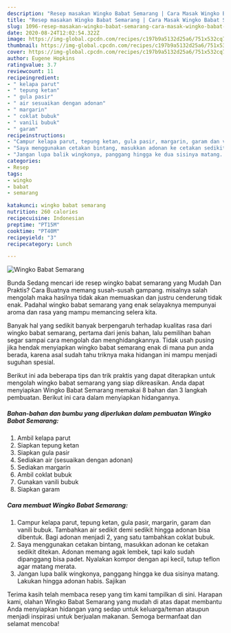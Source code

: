 ```yaml
---
description: "Resep masakan Wingko Babat Semarang | Cara Masak Wingko Babat Semarang Yang Sempurna"
title: "Resep masakan Wingko Babat Semarang | Cara Masak Wingko Babat Semarang Yang Sempurna"
slug: 1096-resep-masakan-wingko-babat-semarang-cara-masak-wingko-babat-semarang-yang-sempurna
date: 2020-08-24T12:02:54.322Z
image: https://img-global.cpcdn.com/recipes/c197b9a5132d25a6/751x532cq70/wingko-babat-semarang-foto-resep-utama.jpg
thumbnail: https://img-global.cpcdn.com/recipes/c197b9a5132d25a6/751x532cq70/wingko-babat-semarang-foto-resep-utama.jpg
cover: https://img-global.cpcdn.com/recipes/c197b9a5132d25a6/751x532cq70/wingko-babat-semarang-foto-resep-utama.jpg
author: Eugene Hopkins
ratingvalue: 3.7
reviewcount: 11
recipeingredient:
- " kelapa parut"
- " tepung ketan"
- " gula pasir"
- " air sesuaikan dengan adonan"
- " margarin"
- " coklat bubuk"
- " vanili bubuk"
- " garam"
recipeinstructions:
- "Campur kelapa parut, tepung ketan, gula pasir, margarin, garam dan vanili bubuk. Tambahkan air sedikit demi sedikit hingga adonan bisa dibentuk. Bagi adonan menjadi 2, yang satu tambahkan coklat bubuk."
- "Saya menggunakan cetakan bintang, masukkan adonan ke cetakan sedikit ditekan. Adonan memang agak lembek, tapi kalo sudah dipanggang bisa padet. Nyalakan kompor dengan api kecil, tutup teflon agar matang merata."
- "Jangan lupa balik wingkonya, panggang hingga ke dua sisinya matang. Lakukan hingga adonan habis. Sajikan"
categories:
- Resep
tags:
- wingko
- babat
- semarang

katakunci: wingko babat semarang 
nutrition: 260 calories
recipecuisine: Indonesian
preptime: "PT15M"
cooktime: "PT40M"
recipeyield: "3"
recipecategory: Lunch

---
```



![Wingko Babat Semarang](https://img-global.cpcdn.com/recipes/c197b9a5132d25a6/751x532cq70/wingko-babat-semarang-foto-resep-utama.jpg)

Bunda Sedang mencari ide resep wingko babat semarang yang Mudah Dan Praktis? Cara Buatnya memang susah-susah gampang. misalnya salah mengolah maka hasilnya tidak akan memuaskan dan justru cenderung tidak enak. Padahal wingko babat semarang yang enak selayaknya mempunyai aroma dan rasa yang mampu memancing selera kita.



Banyak hal yang sedikit banyak berpengaruh terhadap kualitas rasa dari wingko babat semarang, pertama dari jenis bahan, lalu pemilihan bahan segar sampai cara mengolah dan menghidangkannya. Tidak usah pusing jika hendak menyiapkan wingko babat semarang enak di mana pun anda berada, karena asal sudah tahu triknya maka hidangan ini mampu menjadi suguhan spesial.


Berikut ini ada beberapa tips dan trik praktis yang dapat diterapkan untuk mengolah wingko babat semarang yang siap dikreasikan. Anda dapat menyiapkan Wingko Babat Semarang memakai 8 bahan dan 3 langkah pembuatan. Berikut ini cara dalam menyiapkan hidangannya.

<!--inarticleads1-->

##### Bahan-bahan dan bumbu yang diperlukan dalam pembuatan Wingko Babat Semarang:

1. Ambil  kelapa parut
1. Siapkan  tepung ketan
1. Siapkan  gula pasir
1. Sediakan  air (sesuaikan dengan adonan)
1. Sediakan  margarin
1. Ambil  coklat bubuk
1. Gunakan  vanili bubuk
1. Siapkan  garam




<!--inarticleads2-->

##### Cara membuat Wingko Babat Semarang:

1. Campur kelapa parut, tepung ketan, gula pasir, margarin, garam dan vanili bubuk. Tambahkan air sedikit demi sedikit hingga adonan bisa dibentuk. Bagi adonan menjadi 2, yang satu tambahkan coklat bubuk.
1. Saya menggunakan cetakan bintang, masukkan adonan ke cetakan sedikit ditekan. Adonan memang agak lembek, tapi kalo sudah dipanggang bisa padet. Nyalakan kompor dengan api kecil, tutup teflon agar matang merata.
1. Jangan lupa balik wingkonya, panggang hingga ke dua sisinya matang. Lakukan hingga adonan habis. Sajikan




Terima kasih telah membaca resep yang tim kami tampilkan di sini. Harapan kami, olahan Wingko Babat Semarang yang mudah di atas dapat membantu Anda menyiapkan hidangan yang sedap untuk keluarga/teman ataupun menjadi inspirasi untuk berjualan makanan. Semoga bermanfaat dan selamat mencoba!
